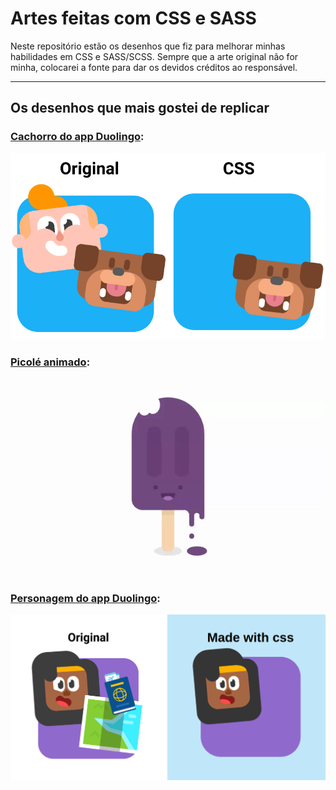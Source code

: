 # Artes feitas com CSS e SASS

Neste repositório estão os desenhos que fiz para melhorar minhas habilidades em CSS e SASS/SCSS.
Sempre que a arte original não for minha, colocarei a fonte para dar os devidos créditos ao responsável.

---
## Os desenhos que mais gostei de replicar

### [Cachorro do app Duolingo](https://github.com/natalia-fs/aprendendo-css/tree/master/duolingo-dog):

<div align="center">
    <img src="duolingo-dog/preview.png" alt="Dog">
</div>

### [Picolé animado](https://github.com/natalia-fs/aprendendo-css/tree/master/Icecream-animation):

<div align="center">
    <img src="Icecream-animation/preview.gif" alt="Ice cream">
</div>

### [Personagem do app Duolingo](https://github.com/natalia-fs/aprendendo-css/tree/master/duolingo-draw):

<div align="center">
    <img src="duolingo-draw/preview.png" alt="Personagem">
</div>
